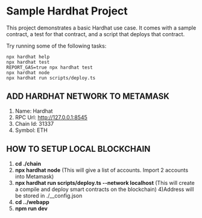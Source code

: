 # Sample Hardhat Project

This project demonstrates a basic Hardhat use case. It comes with a sample contract, a test for that contract, and a script that deploys that contract.

Try running some of the following tasks:

```shell
npx hardhat help
npx hardhat test
REPORT_GAS=true npx hardhat test
npx hardhat node
npx hardhat run scripts/deploy.ts
```
## ADD HARDHAT NETWORK TO METAMASK
1) Name: Hardhat
2) RPC Url: http://127.0.0.1:8545
3) Chain Id: 31337
4) Symbol: ETH

## HOW TO SETUP LOCAL BLOCKCHAIN
1) <b>cd ./chain</b>
2) <b>npx hardhat node</b>  (This will give a list of accounts. Import 2 accounts into Metamask)
3) <b>npx hardhat run scripts/deploy.ts --network localhost</b>  (This will create a compile and deploy smart contracts on the blockchain)
4)Address will be stored in ./__config.json
5) <b>cd ../webapp</b>
6) <b>npm run dev</b>
